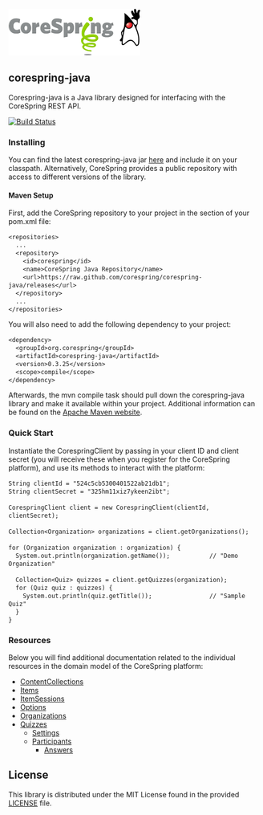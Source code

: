 ![corespring](doc/images/logo.png)


## corespring-java

Corespring-java is a Java library designed for interfacing with the CoreSpring REST API.

[![Build Status](https://travis-ci.org/corespring/corespring-java.png)](https://travis-ci.org/corespring/corespring-java)

### Installing

You can find the latest corespring-java jar [here](https://github.com/corespring/corespring-java/raw/releases/org/corespring/corespring-java/0.3.25/corespring-java-0.3.25.jar) and include it on your classpath.
Alternatively, CoreSpring provides a public repository with access to different versions of the library.

#### Maven Setup

First, add the CoreSpring repository to your project in the <repositories> section of your pom.xml file:

    <repositories>
      ...
      <repository>
        <id>corespring</id>
        <name>CoreSpring Java Repository</name>
        <url>https://raw.github.com/corespring/corespring-java/releases</url>
      </repository>
      ...
    </repositories>

You will also need to add the following dependency to your project:

    <dependency>
      <groupId>org.corespring</groupId>
      <artifactId>corespring-java</artifactId>
      <version>0.3.25</version>
      <scope>compile</scope>
    </dependency>

Afterwards, the mvn compile task should pull down the corespring-java library and make it available within your project.
Additional information can be found on the [Apache Maven website](http://maven.apache.org/).


### Quick Start

Instantiate the CorespringClient by passing in your client ID and client secret (you will receive these when you
register for the CoreSpring platform), and use its methods to interact with the platform:

    String clientId = "524c5cb5300401522ab21db1";
    String clientSecret = "325hm11xiz7ykeen2ibt";

    CorespringClient client = new CorespringClient(clientId, clientSecret);

    Collection<Organization> organizations = client.getOrganizations();

    for (Organization organization : organization) {
      System.out.println(organization.getName());           // "Demo Organization"

      Collection<Quiz> quizzes = client.getQuizzes(organization);
      for (Quiz quiz : quizzes) {
        System.out.println(quiz.getTitle());                // "Sample Quiz"
      }
    }


### Resources

Below you will find additional documentation related to the individual resources in the domain model of the CoreSpring
platform:

* [ContentCollections](/doc/resources/contentcollections.md)
* [Items](/doc/resources/items.md)
* [ItemSessions](/doc/resources/itemsessions.md)
* [Options](/doc/resources/options.md)
* [Organizations](/doc/resources/organizations.md)
* [Quizzes](/doc/resources/quizzes.md)
  * [Settings](/doc/resources/settings.md)
  * [Participants](/doc/resources/participants.md)
    * [Answers](/doc/resources/answers.md)

## License

This library is distributed under the MIT License found in the provided [LICENSE](/LICENSE) file.
